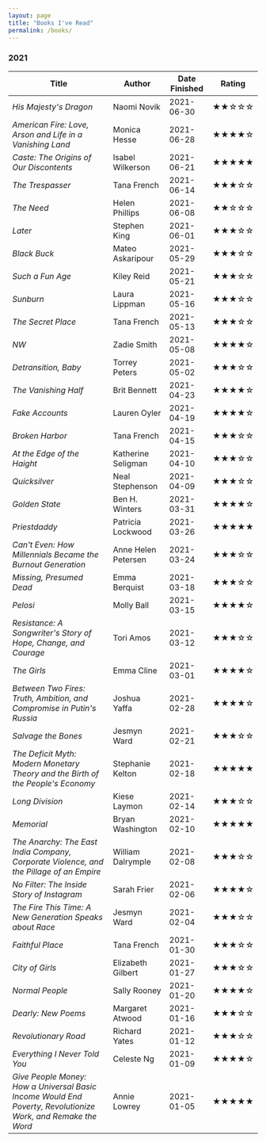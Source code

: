 ```yaml
---
layout: page
title: "Books I've Read"
permalink: /books/
---
```

### 2021

| Title | Author | Date Finished | Rating |
| ----- | ------ | ------------- | ------ |
| *His Majesty's Dragon* | Naomi Novik | 2021-06-30 | ★★☆☆☆ |
| *American Fire: Love, Arson and Life in a Vanishing Land* | Monica Hesse | 2021-06-28 | ★★★★☆ |
| *Caste: The Origins of Our Discontents* | Isabel Wilkerson | 2021-06-21 | ★★★★★ |
| *The Trespasser* | Tana French | 2021-06-14 | ★★★☆☆ |
| *The Need* | Helen Phillips | 2021-06-08 | ★★☆☆☆ |
| *Later* | Stephen King | 2021-06-01 | ★★★☆☆ |
| *Black Buck* | Mateo Askaripour | 2021-05-29 | ★★★☆☆ |
| *Such a Fun Age* | Kiley Reid | 2021-05-21 | ★★★☆☆ |
| *Sunburn* | Laura Lippman | 2021-05-16 | ★★★☆☆ |
| *The Secret Place* | Tana French | 2021-05-13 | ★★★☆☆ |
| *NW* | Zadie Smith | 2021-05-08 | ★★★★☆
| *Detransition, Baby* | Torrey Peters | 2021-05-02 | ★★★☆☆ |
| *The Vanishing Half* | Brit Bennett | 2021-04-23 | ★★★★☆ |
| *Fake Accounts* | Lauren Oyler | 2021-04-19 | ★★★★☆ |
| *Broken Harbor* | Tana French | 2021-04-15 | ★★★☆☆ |
| *At the Edge of the Haight* | Katherine Seligman | 2021-04-10 | ★★★☆☆ |
| *Quicksilver* | Neal Stephenson | 2021-04-09 | ★★★☆☆ |
| *Golden State* | Ben H. Winters | 2021-03-31 | ★★★★☆ |
| *Priestdaddy* | Patricia Lockwood | 2021-03-26 | ★★★★★ |
| *Can't Even: How Millennials Became the Burnout Generation* | Anne Helen Petersen | 2021-03-24 | ★★★☆☆ | 
| *Missing, Presumed Dead* | Emma Berquist | 2021-03-18 | ★★★☆☆ |
| *Pelosi* | Molly Ball | 2021-03-15 | ★★★★☆ |
| *Resistance: A Songwriter's Story of Hope, Change, and Courage* | Tori Amos | 2021-03-12 | ★★★☆☆ |
| *The Girls* | Emma Cline | 2021-03-01 | ★★★★☆ |
| *Between Two Fires: Truth, Ambition, and Compromise in Putin's Russia* | Joshua Yaffa | 2021-02-28 | ★★★★☆ |
| *Salvage the Bones* | Jesmyn Ward | 2021-02-21 | ★★★☆☆ |
| *The Deficit Myth: Modern Monetary Theory and the Birth of the People's Economy* | Stephanie Kelton | 2021-02-18 | ★★★★★ |
| *Long Division* | Kiese Laymon | 2021-02-14 | ★★★☆☆ |
| *Memorial* | Bryan Washington | 2021-02-10 | ★★★★★ |
| *The Anarchy: The East India Company, Corporate Violence, and the Pillage of an Empire* | William Dalrymple | 2021-02-08 | ★★★☆☆ |
| *No Filter: The Inside Story of Instagram* | Sarah Frier | 2021-02-06 | ★★★★☆ |
| *The Fire This Time: A New Generation Speaks about Race*  | Jesmyn Ward | 2021-02-04 | ★★★☆☆ |
| *Faithful Place* | Tana French | 2021-01-30 | ★★★☆☆ |
| *City of Girls* | Elizabeth Gilbert | 2021-01-27 | ★★★☆☆ |
| *Normal People* | Sally Rooney | 2021-01-20 | ★★★★☆ |
| *Dearly: New Poems* | Margaret Atwood | 2021-01-16 | ★★★☆☆ |
| *Revolutionary Road* | Richard Yates | 2021-01-12 | ★★★☆☆ |
| *Everything I Never Told You* | Celeste Ng | 2021-01-09 | ★★★★☆ |
| *Give People Money: How a Universal Basic Income Would End Poverty, Revolutionize Work, and Remake the Word* | Annie Lowrey | 2021-01-05 | ★★★★★ |
